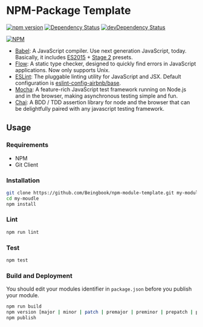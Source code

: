 # NPM-Package Template
[![npm version](https://badge.fury.io/js/npm-module-template.svg?flat-square)](https://badge.fury.io/js/npm-module-template)
[![Dependency Status](https://david-dm.org/beingbook/npm-module-template.svg?style=flat-square)](https://david-dm.org/beingbook/npm-module-template)
[![devDependency Status](https://david-dm.org/beingbook/npm-module-template/dev-status.svg?style=flat-square)](https://david-dm.org/beingbook/npm-module-template#info=devDependencies)

[![NPM](https://nodei.co/npm/npm-module-template.png)](https://nodei.co/npm/npm-module-template/)

* [Babel](http://babeljs.io/): A JavaScript compiler. Use next generation JavaScript, today. Basically, it includes [ES2015](http://babeljs.io/docs/plugins/preset-es2015/) + [Stage 2](http://babeljs.io/docs/plugins/preset-stage-2/) presets.
* [Flow](http://flowtype.org/): A static type checker, designed to quickly find errors in JavaScript applications. Now only supports Unix.
* [ESLint](http://eslint.org/): The pluggable linting utility for JavaScript and JSX. Default configuration is [eslint-config-airbnb/base](https://www.npmjs.com/package/eslint-config-airbnb#eslint-config-airbnbbase).
* [Mocha](http://mochajs.org/): A feature-rich JavaScript test framework running on Node.js and in the browser, making asynchronous testing simple and fun.
* [Chai](http://chaijs.com/): A BDD / TDD assertion library for node and the browser that can be delightfully paired with any javascript testing framework.

## Usage

### Requirements
* NPM
* Git Client

### Installation

```sh
git clone https://github.com/Beingbook/npm-module-template.git my-module
cd my-moudle
npm install
```

### Lint

```sh
npm run lint
```

### Test

```sh
npm test
```

### Build and Deployment

You should edit your modules identifier in `package.json` before you publish your module.

```sh
npm run build
npm version [major | minor | patch | premajor | preminor | prepatch | prerelease | from-git]
npm publish
```
